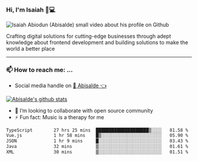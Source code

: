 ### Hi, I'm Isaiah 🌻💻

<img src="https://res.cloudinary.com/abisalde/image/upload/c_scale,h_311,w_816/v1616039512/Abisalde_github.gif" alt="Isaiah Abiodun (Abisalde) small video about his profile on Github">

Crafting digital solutions for cutting-edge businesses through adept knowledge about frontend development and building solutions to make the world a better place
<hr>

### 📫 How to reach me: ...
- Social media handle on <a href="https://twitter.com/abisalde">🔔  Abisalde   👈</a>


[![Abisalde's github stats](https://github-readme-stats.vercel.app/api?username=abisalde)](https://github.com/abisalde/github-readme-stats)

- 👯 I’m looking to collaborate with open source community
- ⚡ Fun fact: Music is a therapy for me


<!--
**abisalde/Abisalde** is a ✨ _special_ ✨ repository because its `README.md` (this file) appears on your GitHub profile.

Here are some ideas to get you started:


- 👯 I’m looking to collaborate with open source community
- 🤔 I’m looking for help with ...
- 💬 Ask me about ...
- 📫 How to reach me: ...
- 😄 Pronouns: ...
- ⚡ Fun fact: ...
-->

<!--START_SECTION:waka-->

```txt
TypeScript        27 hrs 25 mins  ████████████████████▒░░░░   81.58 %
Vue.js            1 hr 58 mins    █▒░░░░░░░░░░░░░░░░░░░░░░░   05.90 %
JSON              1 hr 9 mins     █░░░░░░░░░░░░░░░░░░░░░░░░   03.43 %
Java              32 mins         ▒░░░░░░░░░░░░░░░░░░░░░░░░   01.61 %
XML               30 mins         ▒░░░░░░░░░░░░░░░░░░░░░░░░   01.51 %
```

<!--END_SECTION:waka-->

